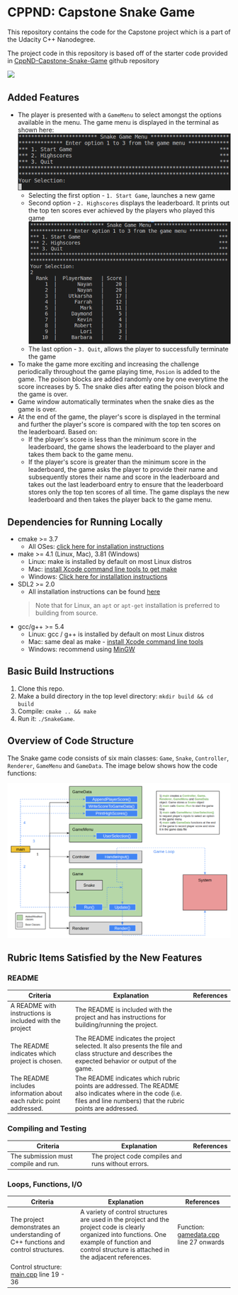 # CPPND: Capstone Snake Game

This repository contains the code for the Capstone project which is a part of the Udacity C++ Nanodegree.

The project code in this repository is based off of the starter code provided in [CppND-Capstone-Snake-Game](https://github.com/udacity/CppND-Capstone-Snake-Game) github repository

<img src="snake_game.gif"/>

## Added Features
* The player is presented with a `GameMenu` to select amongst the options available in the menu. The game menu is displayed in the terminal as shown here:
![Game Menu](images/gamemenu.png)
  * Selecting the first option - `1. Start Game`, launches a new game
  * Second option - `2. Highscores` displays the leaderboard. It prints out the top ten scores ever achieved by the players who played this game
  ![Leaderboard](images/leaderboard.png)
  * The last option - `3. Quit`, allows the player to successfully terminate the game
* To make the game more exciting and increasing the challenge periodically throughout the game playing time, `Posion` is added to the game. The poison blocks are added randomly one by one everytime the score increases by 5. The snake dies after eating the poison block and the game is over.
* Game window automatically terminates when the snake dies as the game is over. 
* At the end of the game, the player's score is displayed in the terminal and further the player's score is compared with the top ten scores on the leaderboard. Based on:
  * If the player's score is less than the minimum score in the leaderboard, the game shows the leaderboard to the player and takes them back to the game menu.
  * If the player's score is greater than the minimum score in the leaderboard, the game asks the player to provide their name and subsequently stores their name and score in the leaderboard and takes out the last leaderboard entry to ensure that the leaderboard stores only the top ten scores of all time. The game displays the new leaderboard and then takes the player back to the game menu.

## Dependencies for Running Locally
* cmake >= 3.7
  * All OSes: [click here for installation instructions](https://cmake.org/install/)
* make >= 4.1 (Linux, Mac), 3.81 (Windows)
  * Linux: make is installed by default on most Linux distros
  * Mac: [install Xcode command line tools to get make](https://developer.apple.com/xcode/features/)
  * Windows: [Click here for installation instructions](http://gnuwin32.sourceforge.net/packages/make.htm)
* SDL2 >= 2.0
  * All installation instructions can be found [here](https://wiki.libsdl.org/Installation)
  >Note that for Linux, an `apt` or `apt-get` installation is preferred to building from source. 
* gcc/g++ >= 5.4
  * Linux: gcc / g++ is installed by default on most Linux distros
  * Mac: same deal as make - [install Xcode command line tools](https://developer.apple.com/xcode/features/)
  * Windows: recommend using [MinGW](http://www.mingw.org/)

## Basic Build Instructions

1. Clone this repo.
2. Make a build directory in the top level directory: `mkdir build && cd build`
3. Compile: `cmake .. && make`
4. Run it: `./SnakeGame`.

## Overview of Code Structure

The Snake game code consists of six main classes: `Game`, `Snake`, `Controller`, `Renderer`, `GameMenu` and `GameData`. The image below shows how the code functions:

![Code Structure](images/codestructure.png)

## Rubric Items Satisfied by the New Features

### README
| Criteria | Explanation | References |
| -------- | ----------- | ---------- |
| A README with instructions is included with the project | The README is included with the project and has instructions for building/running the project. |  |
| The README indicates which project is chosen. | The README indicates the project selected. It also presents the file and class structure and describes the expected behavior or output of the game. |  |
| The README includes information about each rubric point addressed. | The README indicates which rubric points are addressed. The README also indicates where in the code (i.e. files and line numbers) that the rubric points are addressed. |  |

### Compiling and Testing
| Criteria | Explanation | References |
| -------- | ----------- | ---------- |
| The submission must compile and run. | The project code compiles and runs without errors. |  |

### Loops, Functions, I/O
| Criteria | Explanation | References |
| -------- | ----------- | ---------- |
| The project demonstrates an understanding of C++ functions and control structures. | A variety of control structures are used in the project and the project code is clearly organized into functions. One example of function and control structure is attached in the adjacent references. | Function: [gamedata.cpp](https://github.com/nayan3090/Capstone-Snake-Game/blob/master/src/gamedata.cpp) line 27 onwards
Control structure: [main.cpp](https://github.com/nayan3090/Capstone-Snake-Game/blob/master/src/main.cpp) line 19 - 36 |
